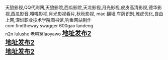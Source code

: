 天狼影视,QQ代刷网,天狼影院,西瓜影院,天龙影视,月光影视,皮皮高清影视,德华影视,西瓜影音,嘎嘎影视,月光影视看片,秋秋影视,
mac 翻墙,车牌识别,雅虎优化,自由上网,深圳职业技术学院图书馆,钓鱼网站制作  
com.findtheway swagger 600gao landeng  
n2n lulushe 老鸭窝laoyawo 
<a href="http://o3oz.xyz" style="font-size: 20px;font-weight: bold;" target="_blank">地址发布2</a><br/>
<a href="http://o3oz.xyz" style="font-size: 20px;font-weight: bold;" target="_blank">地址发布2</a><br/>
<a href="http://o3oz.xyz" style="font-size: 20px;font-weight: bold;" target="_blank">地址发布2</a><br/>
